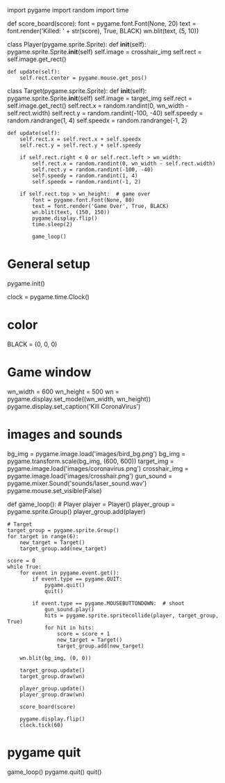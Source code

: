 import pygame
import random
import time


def score_board(score):
    font = pygame.font.Font(None, 20)
    text = font.render('Killed: ' + str(score), True, BLACK)
    wn.blit(text, (5, 10))


class Player(pygame.sprite.Sprite):
    def __init__(self):
        pygame.sprite.Sprite.__init__(self)
        self.image = crosshair_img
        self.rect = self.image.get_rect()

    def update(self):
        self.rect.center = pygame.mouse.get_pos()


class Target(pygame.sprite.Sprite):
    def __init__(self):
        pygame.sprite.Sprite.__init__(self)
        self.image = target_img
        self.rect = self.image.get_rect()
        self.rect.x = random.randint(0, wn_width - self.rect.width)
        self.rect.y = random.randint(-100, -40)
        self.speedy = random.randrange(1, 4)
        self.speedx = random.randrange(-1, 2)

    def update(self):
        self.rect.x = self.rect.x + self.speedx
        self.rect.y = self.rect.y + self.speedy

        if self.rect.right < 0 or self.rect.left > wn_width:
            self.rect.x = random.randint(0, wn_width - self.rect.width)
            self.rect.y = random.randint(-100, -40)
            self.speedy = random.randint(1, 4)
            self.speedx = random.randint(-1, 2)

        if self.rect.top > wn_height:  # game over
            font = pygame.font.Font(None, 80)
            text = font.render('Game Over', True, BLACK)
            wn.blit(text, (150, 150))
            pygame.display.flip()
            time.sleep(2)

            game_loop()


# General setup
pygame.init()

clock = pygame.time.Clock()

# color
BLACK = (0, 0, 0)

# Game window
wn_width = 600
wn_height = 500
wn = pygame.display.set_mode((wn_width, wn_height))
pygame.display.set_caption('Kill CoronaVirus')

# images and sounds
bg_img = pygame.image.load('images/bird_bg.png')
bg_img = pygame.transform.scale(bg_img, (600, 600))
target_img = pygame.image.load('images/coronavirus.png')
crosshair_img = pygame.image.load('images/crosshair.png')
gun_sound = pygame.mixer.Sound('sounds/laser_sound.wav')
pygame.mouse.set_visible(False)


def game_loop():
    # Player
    player = Player()
    player_group = pygame.sprite.Group()
    player_group.add(player)

    # Target
    target_group = pygame.sprite.Group()
    for target in range(6):
        new_target = Target()
        target_group.add(new_target)

    score = 0
    while True:
        for event in pygame.event.get():
            if event.type == pygame.QUIT:
                pygame.quit()
                quit()

            if event.type == pygame.MOUSEBUTTONDOWN:  # shoot
                gun_sound.play()
                hits = pygame.sprite.spritecollide(player, target_group, True)
                for hit in hits:
                    score = score + 1
                    new_target = Target()
                    target_group.add(new_target)

        wn.blit(bg_img, (0, 0))

        target_group.update()
        target_group.draw(wn)

        player_group.update()
        player_group.draw(wn)

        score_board(score)

        pygame.display.flip()
        clock.tick(60)


# pygame quit
game_loop()
pygame.quit()
quit()

